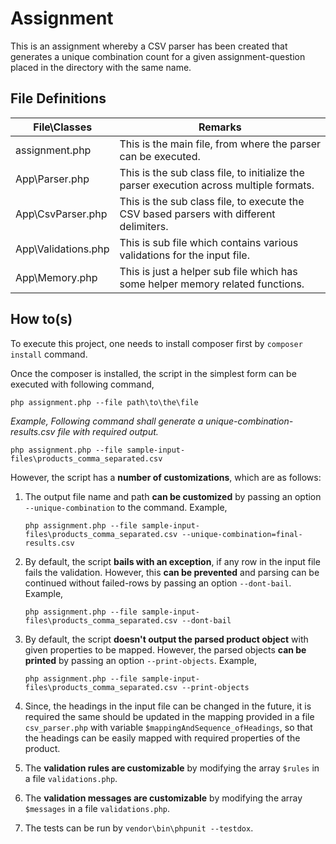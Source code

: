 # Assignment
This is an assignment whereby a CSV parser has been created that generates a unique combination count for a given assignment-question placed in the directory with the same name.

## File Definitions
| File\Classes   |      Remarks      |
|----------|-------------|
| assignment.php |  This is the main file, from where the parser can be executed. |
| App\Parser.php | This is the sub class file, to initialize the parser execution across multiple formats. |
| App\CsvParser.php | This is the sub class file, to execute the CSV based parsers with different delimiters. |
| App\Validations.php | This is sub file which contains various validations for the input file. |
| App\Memory.php | This is just a helper sub file which has some helper memory related functions. |

## How to(s)
To execute this project, one needs to install composer first by `composer install` command. 

Once the composer is installed, the script in the simplest form can be executed with following command,

`php assignment.php --file path\to\the\file`

*Example, Following command shall generate a unique-combination-results.csv file with required output.*

`php assignment.php --file sample-input-files\products_comma_separated.csv` 

However, the script has a **number of customizations**, which are as follows:

1. The output file name and path **can be customized** by passing an option `--unique-combination` to the command. Example,

    `php assignment.php --file sample-input-files\products_comma_separated.csv --unique-combination=final-results.csv`
2. By default, the script **bails with an exception**, if any row in the input file fails the validation. However, this **can be prevented** and parsing can be continued without failed-rows by passing an option `--dont-bail`. Example,

    `php assignment.php --file sample-input-files\products_comma_separated.csv --dont-bail`
3. By default, the script **doesn't output the parsed product object** with given properties to be mapped. However, the parsed objects **can be printed** by passing an option `--print-objects`. Example,

    `php assignment.php --file sample-input-files\products_comma_separated.csv --print-objects`
4. Since, the headings in the input file can be changed in the future, it is required the same should be updated in the mapping provided in a file `csv_parser.php` with variable `$mappingAndSequence_ofHeadings`, so that the headings can be easily mapped with required properties of the product.
5. The **validation rules are customizable** by modifying the array `$rules` in a file `validations.php`.
6. The **validation messages are customizable** by modifying the array `$messages` in a file `validations.php`.
7. The tests can be run by `vendor\bin\phpunit --testdox`.
